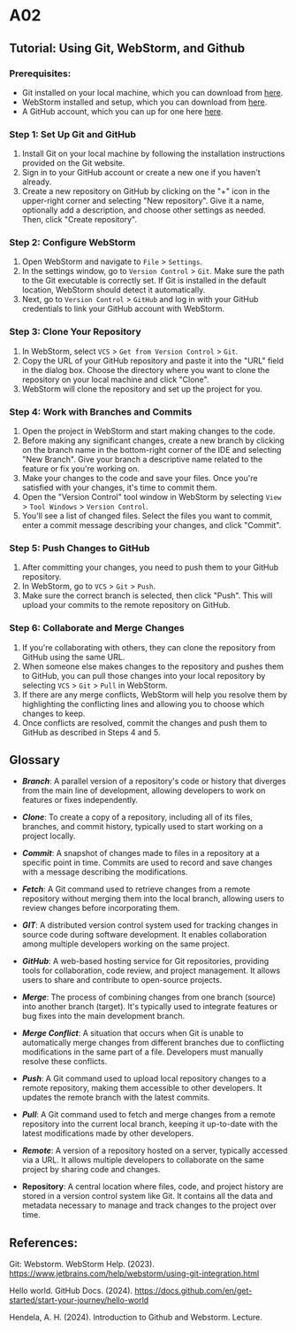 # A02
## Tutorial: Using Git, WebStorm, and Github
### Prerequisites:
- Git installed on your local machine, which you can download from [here](https://git-scm.com/).
- WebStorm installed and setup, which you can download from [here](https://www.jetbrains.com/webstorm/).
- A GitHub account, which you can up for one here [here](https://github.com/).

### Step 1: Set Up Git and GitHub
1. Install Git on your local machine by following the installation instructions provided on the Git website.
2. Sign in to your GitHub account or create a new one if you haven't already.
3. Create a new repository on GitHub by clicking on the "+" icon in the upper-right corner and selecting "New repository". Give it a name, optionally add a description, and choose other settings as needed. Then, click "Create repository".

### Step 2: Configure WebStorm
1. Open WebStorm and navigate to `File` > `Settings`.
2. In the settings window, go to `Version Control` > `Git`. Make sure the path to the Git executable is correctly set. If Git is installed in the default location, WebStorm should detect it automatically.
3. Next, go to `Version Control` > `GitHub` and log in with your GitHub credentials to link your GitHub account with WebStorm.

### Step 3: Clone Your Repository
1. In WebStorm, select `VCS` > `Get from Version Control` > `Git`.
2. Copy the URL of your GitHub repository and paste it into the "URL" field in the dialog box.
Choose the directory where you want to clone the repository on your local machine and click "Clone".
3. WebStorm will clone the repository and set up the project for you.

### Step 4: Work with Branches and Commits
1. Open the project in WebStorm and start making changes to the code.
2. Before making any significant changes, create a new branch by clicking on the branch name in the bottom-right corner of the IDE and selecting "New Branch". Give your branch a descriptive name related to the feature or fix you're working on.
3. Make your changes to the code and save your files. Once you're satisfied with your changes, it's time to commit them.
4. Open the "Version Control" tool window in WebStorm by selecting `View` > `Tool Windows` > `Version Control`.
5. You'll see a list of changed files. Select the files you want to commit, enter a commit message describing your changes, and click "Commit".

### Step 5: Push Changes to GitHub
1. After committing your changes, you need to push them to your GitHub repository.
2. In WebStorm, go to `VCS` > `Git` > `Push`.
3. Make sure the correct branch is selected, then click "Push". This will upload your commits to the remote repository on GitHub.

### Step 6: Collaborate and Merge Changes
1. If you're collaborating with others, they can clone the repository from GitHub using the same URL.
2. When someone else makes changes to the repository and pushes them to GitHub, you can pull those changes into your local repository by selecting `VCS` > `Git` > `Pull` in WebStorm.
3. If there are any merge conflicts, WebStorm will help you resolve them by highlighting the conflicting lines and allowing you to choose which changes to keep.
4. Once conflicts are resolved, commit the changes and push them to GitHub as described in Steps 4 and 5.
## Glossary
- ***Branch***: A parallel version of a repository's code or history that diverges from the main line of development, allowing developers to work on features or fixes independently.

- ***Clone***: To create a copy of a repository, including all of its files, branches, and commit history, typically used to start working on a project locally.

- ***Commit***: A snapshot of changes made to files in a repository at a specific point in time. Commits are used to record and save changes with a message describing the modifications.

- ***Fetch***: A Git command used to retrieve changes from a remote repository without merging them into the local branch, allowing users to review changes before incorporating them.

- ***GIT***: A distributed version control system used for tracking changes in source code during software development. It enables collaboration among multiple developers working on the same project.

- ***GitHub***: A web-based hosting service for Git repositories, providing tools for collaboration, code review, and project management. It allows users to share and contribute to open-source projects.

- ***Merge***: The process of combining changes from one branch (source) into another branch (target). It's typically used to integrate features or bug fixes into the main development branch.

- ***Merge Conflict***: A situation that occurs when Git is unable to automatically merge changes from different branches due to conflicting modifications in the same part of a file. Developers must manually resolve these conflicts.

- ***Push***: A Git command used to upload local repository changes to a remote repository, making them accessible to other developers. It updates the remote branch with the latest commits.

- ***Pull***: A Git command used to fetch and merge changes from a remote repository into the current local branch, keeping it up-to-date with the latest modifications made by other developers.
  
- ***Remote***: A version of a repository hosted on a server, typically accessed via a URL. It allows multiple developers to collaborate on the same project by sharing code and changes.

- **Repository**: A central location where files, code, and project history are stored in a version control system like Git. It contains all the data and metadata necessary to manage and track changes to the project over time.

## References:
Git: Webstorm. WebStorm Help. (2023). https://www.jetbrains.com/help/webstorm/using-git-integration.html 

Hello world. GitHub Docs. (2024). https://docs.github.com/en/get-started/start-your-journey/hello-world 

Hendela, A. H. (2024). Introduction to Github and Webstorm. Lecture. 


